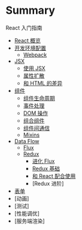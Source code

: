 # Summary

React 入门指南

- [React 概览](introduction.md)
- [开发环境配置](environment.md)
  - [Webpack](webpack.md)
- [JSX](jsx.md)
  - [使用 JSX](jsx-in-depth.md)
  - [属性扩散](jsx-spread-attributes.md)
  - [和 HTML 的差异](jsx-gotchas.md)
- [组件](component.md)
  - [组件生命周期](component-lifecycle.md)
  - [事件处理](events.md)
  - [DOM 操作](dom.md)
  - [组合组件](component-compose.md)
  - [组件间通信](component-communicate.md)
  - [Mixins](mixin.md)
- [Data Flow](data-flow.md)
  - [Flux](flux.md)
  - [Redux](redux.md)
    - [进化 Flux](flux-evolution.md)
    - [Redux 基础](redux-basic.md)
    - [和 React 配合使用](usage-with-react.md)
    - [Redux 进阶]
- [表单](forms.md)
- [动画]
- [测试]
- [性能调优]
- [服务端渲染]

